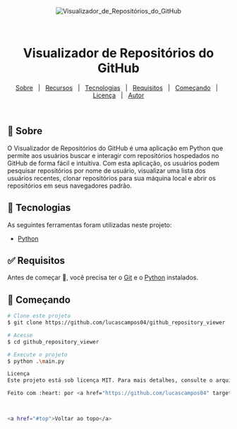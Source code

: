 <div align="center" id="top"> 
  <img src="./.github/app.gif" alt="Visualizador_de_Repositórios_do_GitHub" />

  &#xa0;

  <!-- <a href="https://github_repository_viewer.netlify.app">Demo</a> -->
</div>

<h1 align="center">Visualizador de Repositórios do GitHub</h1>
<!-- <h4 align="center"> 
	🚧  Visualizador_de_Repositórios_do_GitHub 🚀 Em construção...  🚧
</h4> 

<hr> -->

<p align="center">
  <a href="#dart-sobre">Sobre</a> &#xa0; | &#xa0; 
  <a href="#sparkles-recursos">Recursos</a> &#xa0; | &#xa0;
  <a href="#rocket-tecnologias">Tecnologias</a> &#xa0; | &#xa0;
  <a href="#white_check_mark-requisitos">Requisitos</a> &#xa0; | &#xa0;
  <a href="#checkered_flag-começando">Começando</a> &#xa0; | &#xa0;
  <a href="#memo-licença">Licença</a> &#xa0; | &#xa0;
  <a href="https://github.com/{{SEU_NOME_DE_USUÁRIO_NO_GITHUB}}" target="_blank">Autor</a>
</p>

<br>

## :dart: Sobre ##
O Visualizador de Repositórios do GitHub é uma aplicação em Python que permite aos usuários buscar e interagir com repositórios hospedados no GitHub de forma fácil e intuitiva. Com esta aplicação, os usuários podem pesquisar repositórios por nome de usuário, visualizar uma lista dos usuários recentes, clonar repositórios para sua máquina local e abrir os repositórios em seus navegadores padrão.

## :rocket: Tecnologias ##

As seguintes ferramentas foram utilizadas neste projeto:

- [Python](https://expo.org/)

## :white_check_mark: Requisitos ##

Antes de começar :checkered_flag:, você precisa ter o [Git](https://git-scm.com) e o [Python](https://python.org/) instalados.

## :checkered_flag: Começando ##

```bash
# Clone este projeto
$ git clone https://github.com/lucascampos04/github_repository_viewer

# Acesse
$ cd github_repository_viewer

# Execute o projeto
$ python .\main.py

Licença
Este projeto está sob licença MIT. Para mais detalhes, consulte o arquivo LICENSE.

Feito com :heart: por <a href="https://github.com/lucascampos04" target="_blank">Lucas Oliveira Campos</a>

 

<a href="#top">Voltar ao topo</a>